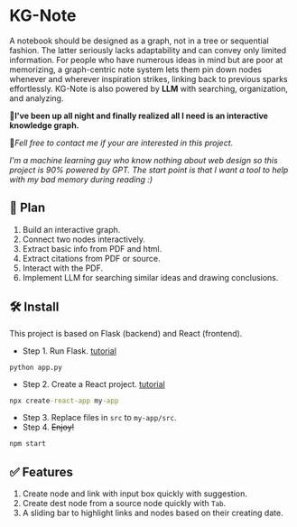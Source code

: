 # KG-Note
A notebook should be designed as a graph, not in a tree or sequential fashion. The latter seriously lacks adaptability and can convey only limited information. For people who have numerous ideas in mind but are poor at memorizing, a graph-centric note system lets them pin down nodes whenever and wherever inspiration strikes, linking back to previous sparks effortlessly. KG-Note is also powered by **LLM** with searching, organization, and analyzing.

🤦**I've been up all night and finally realized all I need is an interactive knowledge graph.**

👋*Fell free to contact me if your are interested in this project.*

*I'm a machine learning guy who know nothing about web design so this project is 90\% powered by GPT. The start point is that I want a tool to help with my bad memory during reading :\)*

## :thinking: Plan
1. Build an interactive graph.
2. Connect two nodes interactively.
3. Extract basic info from PDF and html.
4. Extract citations from PDF or source.
5. Interact with the PDF.
6. Implement LLM for searching similar ideas and drawing conclusions.

## :hammer_and_wrench: Install 
This project is based on Flask \(backend\) and React \(frontend\).
- Step 1. Run Flask. [tutorial](https://code.visualstudio.com/docs/python/tutorial-flask)
```command line
python app.py
```
- Step 2. Create a React project. [tutorial](https://code.visualstudio.com/docs/nodejs/reactjs-tutorial)
```cmd
npx create-react-app my-app
```
- Step 3. Replace files in `src` to `my-app/src`.
- Step 4. ~~Enjoy!~~
```cmd
npm start
```
## :white_check_mark: Features 
1. Create node and link with input box quickly with suggestion.
2. Create dest node from a source node quickly with `Tab`.
3. A sliding bar to highlight links and nodes based on their creating date.
